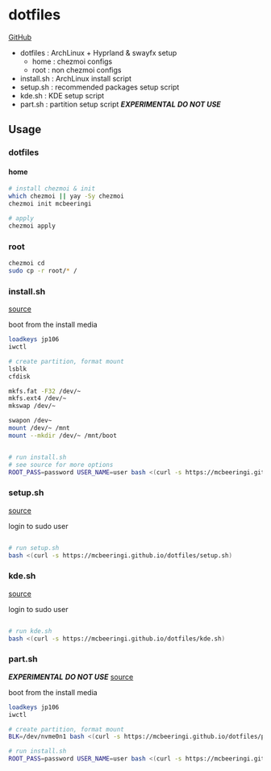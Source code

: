 # dotfiles

[GitHub](https://github.com/mcbeeringi/dotfiles)

- dotfiles : ArchLinux + Hyprland & swayfx setup
	- home : chezmoi configs
	- root : non chezmoi configs
- install.sh : ArchLinux install script
- setup.sh : recommended packages setup script
- kde.sh : KDE setup script
- part.sh : partition setup script ***EXPERIMENTAL*** ***DO NOT USE***

## Usage

### dotfiles

#### home

```sh
# install chezmoi & init
which chezmoi || yay -Sy chezmoi
chezmoi init mcbeeringi

# apply
chezmoi apply
```

### root

```sh
chezmoi cd
sudo cp -r root/* / 
```

### install.sh

[source](install.sh)

boot from the install media

```sh
loadkeys jp106
iwctl

# create partition, format mount
lsblk
cfdisk

mkfs.fat -F32 /dev/~
mkfs.ext4 /dev/~
mkswap /dev/~

swapon /dev~
mount /dev/~ /mnt
mount --mkdir /dev/~ /mnt/boot


# run install.sh
# see source for more options
ROOT_PASS=password USER_NAME=user bash <(curl -s https://mcbeeringi.github.io/dotfiles/install.sh)
```

### setup.sh

[source](setup.sh)

login to sudo user

```sh

# run setup.sh
bash <(curl -s https://mcbeeringi.github.io/dotfiles/setup.sh)
```

### kde.sh
[source](kde.sh)

login to sudo user

```sh

# run kde.sh
bash <(curl -s https://mcbeeringi.github.io/dotfiles/kde.sh)
```

### part.sh
***EXPERIMENTAL***
***DO NOT USE***
[source](part.sh)

boot from the install media

```sh
loadkeys jp106
iwctl

# create partition, format mount
BLK=/dev/nvme0n1 bash <(curl -s https://mcbeeringi.github.io/dotfiles/part.sh)

# run install.sh
ROOT_PASS=password USER_NAME=user bash <(curl -s https://mcbeeringi.github.io/dotfiles/install.sh)
```
